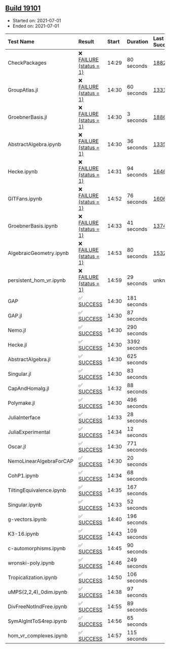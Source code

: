 ## [Build 19101](https://oscarci.mathematik.uni-kl.de/job/oscar/19101/)

* Started on: 2021-07-01
* Ended on: 2021-07-01

| Test Name    | Result | Start | Duration | Last Success | First Failure |
|:-------------|:-------|:------|:---------|:-------------|:--------------|
| CheckPackages | ❌ [FAILURE (status = 1)](https://oscarci.mathematik.uni-kl.de/job/oscar/19101/artifact/logs/build-19101/CheckPackages.log) | 14:29 | 80 seconds | [18822](https://oscarci.mathematik.uni-kl.de/job/oscar/18822/) | [18823](https://oscarci.mathematik.uni-kl.de/job/oscar/18823/) |
| GroupAtlas.jl | ❌ [FAILURE (status = 1)](https://oscarci.mathematik.uni-kl.de/job/oscar/19101/artifact/logs/build-19101/GroupAtlas.jl.log) | 14:30 | 60 seconds | [13311](https://oscarci.mathematik.uni-kl.de/job/oscar/13311/) | [13312](https://oscarci.mathematik.uni-kl.de/job/oscar/13312/) |
| GroebnerBasis.jl | ❌ [FAILURE (status = 1)](https://oscarci.mathematik.uni-kl.de/job/oscar/19101/artifact/logs/build-19101/GroebnerBasis.jl.log) | 14:30 | 3 seconds | [18864](https://oscarci.mathematik.uni-kl.de/job/oscar/18864/) | [18865](https://oscarci.mathematik.uni-kl.de/job/oscar/18865/) |
| AbstractAlgebra.ipynb | ❌ [FAILURE (status = 1)](https://oscarci.mathematik.uni-kl.de/job/oscar/19101/artifact/logs/build-19101/AbstractAlgebra.ipynb.log) | 14:30 | 36 seconds | [13355](https://oscarci.mathematik.uni-kl.de/job/oscar/13355/) | [13356](https://oscarci.mathematik.uni-kl.de/job/oscar/13356/) |
| Hecke.ipynb | ❌ [FAILURE (status = 1)](https://oscarci.mathematik.uni-kl.de/job/oscar/19101/artifact/logs/build-19101/Hecke.ipynb.log) | 14:31 | 94 seconds | [16463](https://oscarci.mathematik.uni-kl.de/job/oscar/16463/) | [16464](https://oscarci.mathematik.uni-kl.de/job/oscar/16464/) |
| GITFans.ipynb | ❌ [FAILURE (status = 1)](https://oscarci.mathematik.uni-kl.de/job/oscar/19101/artifact/logs/build-19101/GITFans.ipynb.log) | 14:52 | 76 seconds | [16068](https://oscarci.mathematik.uni-kl.de/job/oscar/16068/) | [16069](https://oscarci.mathematik.uni-kl.de/job/oscar/16069/) |
| GroebnerBasis.ipynb | ❌ [FAILURE (status = 1)](https://oscarci.mathematik.uni-kl.de/job/oscar/19101/artifact/logs/build-19101/GroebnerBasis.ipynb.log) | 14:33 | 41 seconds | [13748](https://oscarci.mathematik.uni-kl.de/job/oscar/13748/) | [13749](https://oscarci.mathematik.uni-kl.de/job/oscar/13749/) |
| AlgebraicGeometry.ipynb | ❌ [FAILURE (status = 1)](https://oscarci.mathematik.uni-kl.de/job/oscar/19101/artifact/logs/build-19101/AlgebraicGeometry.ipynb.log) | 14:53 | 80 seconds | [15322](https://oscarci.mathematik.uni-kl.de/job/oscar/15322/) | [15323](https://oscarci.mathematik.uni-kl.de/job/oscar/15323/) |
| persistent_hom_vr.ipynb | ❌ [FAILURE (status = 1)](https://oscarci.mathematik.uni-kl.de/job/oscar/19101/artifact/logs/build-19101/persistent_hom_vr.ipynb.log) | 14:59 | 29 seconds | unknown | unknown |
| GAP | ✅ [SUCCESS](https://oscarci.mathematik.uni-kl.de/job/oscar/19101/artifact/logs/build-19101/GAP.log) | 14:30 | 181 seconds |  |  |
| GAP.jl | ✅ [SUCCESS](https://oscarci.mathematik.uni-kl.de/job/oscar/19101/artifact/logs/build-19101/GAP.jl.log) | 14:30 | 87 seconds |  |  |
| Nemo.jl | ✅ [SUCCESS](https://oscarci.mathematik.uni-kl.de/job/oscar/19101/artifact/logs/build-19101/Nemo.jl.log) | 14:30 | 290 seconds |  |  |
| Hecke.jl | ✅ [SUCCESS](https://oscarci.mathematik.uni-kl.de/job/oscar/19101/artifact/logs/build-19101/Hecke.jl.log) | 14:30 | 3392 seconds |  |  |
| AbstractAlgebra.jl | ✅ [SUCCESS](https://oscarci.mathematik.uni-kl.de/job/oscar/19101/artifact/logs/build-19101/AbstractAlgebra.jl.log) | 14:30 | 625 seconds |  |  |
| Singular.jl | ✅ [SUCCESS](https://oscarci.mathematik.uni-kl.de/job/oscar/19101/artifact/logs/build-19101/Singular.jl.log) | 14:30 | 83 seconds |  |  |
| CapAndHomalg.jl | ✅ [SUCCESS](https://oscarci.mathematik.uni-kl.de/job/oscar/19101/artifact/logs/build-19101/CapAndHomalg.jl.log) | 14:32 | 88 seconds |  |  |
| Polymake.jl | ✅ [SUCCESS](https://oscarci.mathematik.uni-kl.de/job/oscar/19101/artifact/logs/build-19101/Polymake.jl.log) | 14:30 | 496 seconds |  |  |
| JuliaInterface | ✅ [SUCCESS](https://oscarci.mathematik.uni-kl.de/job/oscar/19101/artifact/logs/build-19101/JuliaInterface.log) | 14:33 | 28 seconds |  |  |
| JuliaExperimental | ✅ [SUCCESS](https://oscarci.mathematik.uni-kl.de/job/oscar/19101/artifact/logs/build-19101/JuliaExperimental.log) | 14:34 | 12 seconds |  |  |
| Oscar.jl | ✅ [SUCCESS](https://oscarci.mathematik.uni-kl.de/job/oscar/19101/artifact/logs/build-19101/Oscar.jl.log) | 14:30 | 771 seconds |  |  |
| NemoLinearAlgebraForCAP | ✅ [SUCCESS](https://oscarci.mathematik.uni-kl.de/job/oscar/19101/artifact/logs/build-19101/NemoLinearAlgebraForCAP.log) | 14:30 | 20 seconds |  |  |
| CohP1.ipynb | ✅ [SUCCESS](https://oscarci.mathematik.uni-kl.de/job/oscar/19101/artifact/logs/build-19101/CohP1.ipynb.log) | 14:34 | 68 seconds |  |  |
| TiltingEquivalence.ipynb | ✅ [SUCCESS](https://oscarci.mathematik.uni-kl.de/job/oscar/19101/artifact/logs/build-19101/TiltingEquivalence.ipynb.log) | 14:35 | 167 seconds |  |  |
| Singular.ipynb | ✅ [SUCCESS](https://oscarci.mathematik.uni-kl.de/job/oscar/19101/artifact/logs/build-19101/Singular.ipynb.log) | 14:33 | 52 seconds |  |  |
| g-vectors.ipynb | ✅ [SUCCESS](https://oscarci.mathematik.uni-kl.de/job/oscar/19101/artifact/logs/build-19101/g-vectors.ipynb.log) | 14:40 | 196 seconds |  |  |
| K3-16.ipynb | ✅ [SUCCESS](https://oscarci.mathematik.uni-kl.de/job/oscar/19101/artifact/logs/build-19101/K3-16.ipynb.log) | 14:43 | 109 seconds |  |  |
| c-automorphisms.ipynb | ✅ [SUCCESS](https://oscarci.mathematik.uni-kl.de/job/oscar/19101/artifact/logs/build-19101/c-automorphisms.ipynb.log) | 14:45 | 90 seconds |  |  |
| wronski-poly.ipynb | ✅ [SUCCESS](https://oscarci.mathematik.uni-kl.de/job/oscar/19101/artifact/logs/build-19101/wronski-poly.ipynb.log) | 14:46 | 249 seconds |  |  |
| Tropicalization.ipynb | ✅ [SUCCESS](https://oscarci.mathematik.uni-kl.de/job/oscar/19101/artifact/logs/build-19101/Tropicalization.ipynb.log) | 14:50 | 106 seconds |  |  |
| uMPS(2,2,4)_0dim.ipynb | ✅ [SUCCESS](https://oscarci.mathematik.uni-kl.de/job/oscar/19101/artifact/logs/build-19101/uMPS-2-2-4-_0dim.ipynb.log) | 14:38 | 97 seconds |  |  |
| DivFreeNotIndFree.ipynb | ✅ [SUCCESS](https://oscarci.mathematik.uni-kl.de/job/oscar/19101/artifact/logs/build-19101/DivFreeNotIndFree.ipynb.log) | 14:55 | 89 seconds |  |  |
| SymAlgIntToS4rep.ipynb | ✅ [SUCCESS](https://oscarci.mathematik.uni-kl.de/job/oscar/19101/artifact/logs/build-19101/SymAlgIntToS4rep.ipynb.log) | 14:56 | 65 seconds |  |  |
| hom_vr_complexes.ipynb | ✅ [SUCCESS](https://oscarci.mathematik.uni-kl.de/job/oscar/19101/artifact/logs/build-19101/hom_vr_complexes.ipynb.log) | 14:57 | 115 seconds |  |  |
